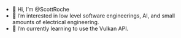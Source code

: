 - 👋 Hi, I’m @ScottRoche
- 👀 I’m interested in low level software engineerings, AI, and small amounts of electrical engineering.
- 🌱 I’m currently learning to use the Vulkan API.
